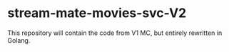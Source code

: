 # stream-mate-movies-svc-V2
This repository will contain the code from V1 MC, but entirely rewritten in Golang.
